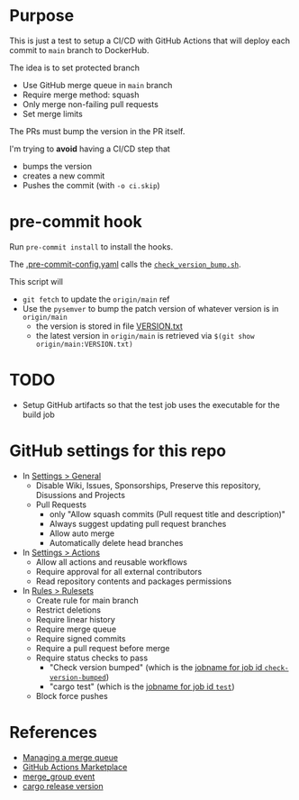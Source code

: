 # Purpose 

This is just a test to setup a CI/CD with GitHub Actions that will 
deploy each commit to `main` branch to DockerHub. 

The idea is to set protected branch 
* Use GitHub merge queue in `main` branch
* Require merge method: squash
* Only merge non-failing pull requests
* Set merge limits

The PRs must bump the version in the PR itself.

I'm trying to **avoid**  having a CI/CD step that 

* bumps the version
* creates a new commit
* Pushes the commit (with `-o ci.skip`)

# pre-commit hook

Run `pre-commit install`  to install the hooks. 

The [.pre-commit-config.yaml](.pre-commit-config.yaml) 
calls the [`check_version_bump.sh`](check_version_bump.sh).

This script will 
* `git fetch` to update the `origin/main` ref
* Use the `pysemver` to bump the patch version of whatever version is in `origin/main`
  * the version is stored in file [VERSION.txt](VERSION.txt)
  * the latest version in `origin/main` is retrieved via `$(git show origin/main:VERSION.txt)`

# TODO 

* Setup GitHub artifacts so that the test job uses the executable for the build job

# GitHub settings for this repo 

* In [Settings > General](https://github.com/ecerulm-org/rust-github-actions-example/settings)
  * Disable Wiki, Issues, Sponsorships, Preserve this repository, Disussions and Projects
  * Pull Requests
    * only "Allow squash commits (Pull request title and description)"
    * Always suggest updating pull request branches
    * Allow auto merge
    * Automatically delete head branches
* In [Settings > Actions](https://github.com/ecerulm-org/rust-github-actions-example/settings/actions)
  * Allow all actions and reusable workflows
  * Require approval for all external contributors
  * Read repository contents and packages permissions
* In [Rules > Rulesets](https://github.com/ecerulm-org/rust-github-actions-example/settings/rules)
  * Create rule for main branch
  * Restrict deletions
  * Require linear history
  * Require merge queue
  * Require signed commits
  * Require a pull request before merge
  * Require status checks to pass
    * "Check version bumped" (which is the [jobname for job id `check-version-bumped`](https://github.com/ecerulm-org/rust-github-actions-example/blob/d2585216a3fb2e537c750f4ca5fcd369ccb0077a/.github/workflows/rust.yml#L33))
    * "cargo test" (which is the [jobname for job id `test`](https://github.com/ecerulm-org/rust-github-actions-example/blob/d2585216a3fb2e537c750f4ca5fcd369ccb0077a/.github/workflows/rust.yml#L23)) 
  * Block force pushes
  

# References

* [Managing a merge queue][mergequeue]
* [GitHub Actions Marketplace]
* [merge_group event][merge_group]
* [cargo release version][cargo-release]


[GitHub Actions Marketplace]:  https://github.com/marketplace?verification=verified_creator&type=actions
[merge_group]: https://docs.github.com/en/repositories/configuring-branches-and-merges-in-your-repository/configuring-pull-request-merges/managing-a-merge-queue#triggering-merge-group-checks-with-github-actions
[mergequeue]: https://docs.github.com/en/repositories/configuring-branches-and-merges-in-your-repository/configuring-pull-request-merges/managing-a-merge-queue
[cargo-release]: https://github.com/crate-ci/cargo-release
